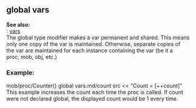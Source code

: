## global vars    
**See also:**    
:   [vars](/var)    
The global type modifier makes a var permanent and shared. This means    
only one copy of the var is maintained. Otherwise, separate copies of    
the var are maintained for each instance containing the var (be it a    
proc, mob, obj, etc.)    
### Example:    
mob/proc/Counter() global vars.md/count src \<\< \"Count = \[++count\]\"    
This example increases the count each time the proc is called. If count    
were not declared global, the displayed count would be 1 every time.  
